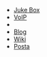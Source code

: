 * [Juke Box](http://10.168.177.178:8888/ "Ascolta la musica condivisa in Rete")
* [VoIP](http://ninuxoo.ninux.org/cgi-bin/proxy_wiki.cgi?url=Elenco_Telefonico_rete_VoIP_di_ninux.org "Elenco telefonico interno")
* 
* [Blog](http://blog.ninux.org/ "Blog della Community")
* [Wiki](http://wiki.ninux.org/ "Wiki documentativo")
* [Posta](http://10.162.0.85/ "Controlla la posta (indirizzi @ninux.org)")



